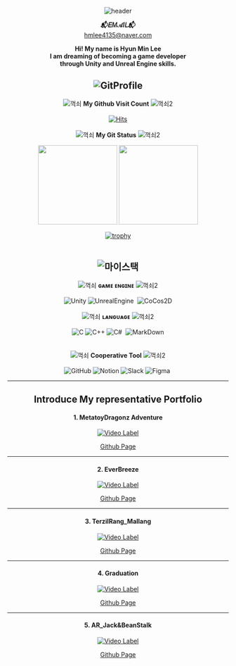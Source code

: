<div align="center">

![header](https://capsule-render.vercel.app/api?type=Soft&color=0:8FCCBA,100:B8D0C5&height=250&section=header&text=Lee%20Hyun%20Min&fontSize=120&animation=twinkling&fontColor=ceec90)

  
__📬𝐸𝑀𝒜𝐼𝐿📬__<br/>
hmlee4135@naver.com<br/>

__Hi! My name is Hyun Min Lee__ <br/>
__I am dreaming of becoming a game developer__ <br/>
__through Unity and Unreal Engine skills.__ <br/>
  
  ![GitProfile](https://user-images.githubusercontent.com/19919570/183016384-17fa8e59-6240-47d1-97cf-8809fbdb607b.png)
  ---
![꺽쇠](https://user-images.githubusercontent.com/19919570/183018791-880784da-927b-4243-9544-992bcf2a6aa9.png) __My Github Visit Count__ ![꺽쇠2](https://user-images.githubusercontent.com/19919570/183019389-e5d23ae0-d48d-4826-9f41-894ebc9b1a3d.png) <br/><br/>
[![Hits](https://hits.seeyoufarm.com/api/count/incr/badge.svg?url=https%3A%2F%2Fgithub.com%2FIIBluEll&count_bg=%239BCFC7&title_bg=%23000000&icon=github.svg&icon_color=%23FFFFFF&title=Visit+Count&edge_flat=true)](https://hits.seeyoufarm.com)<br/><br/>
![꺽쇠](https://user-images.githubusercontent.com/19919570/183018791-880784da-927b-4243-9544-992bcf2a6aa9.png) __My Git Status__ ![꺽쇠2](https://user-images.githubusercontent.com/19919570/183019389-e5d23ae0-d48d-4826-9f41-894ebc9b1a3d.png) <br/>
<p>
  <img height="180em" src="https://github-readme-stats.vercel.app/api?username=IIBluEll&show_icons=true&include_all_commits=true&bg_color=30,8FCCBA,B8D0C5&title_color=fff&text_color=fff"> <img height="180em" src="https://github-readme-stats.vercel.app/api/top-langs/?username=IIBluEll&layout=compact&bg_color=30,B8D0C5,8FCCBA&title_color=fff&text_color=fff">
</p>
  
  [![trophy](https://github-profile-trophy.vercel.app/?username=IIBluEll)](https://github.com/ryo-ma/github-profile-trophy) <br/><br/>
  
![마이스택](https://user-images.githubusercontent.com/19919570/183019863-f740d7ae-b0c7-4ec8-a474-30d4ab04495e.png)
---
  
![꺽쇠](https://user-images.githubusercontent.com/19919570/183018791-880784da-927b-4243-9544-992bcf2a6aa9.png) __ɢᴀᴍᴇ ᴇɴɢɪɴᴇ__ ![꺽쇠2](https://user-images.githubusercontent.com/19919570/183019389-e5d23ae0-d48d-4826-9f41-894ebc9b1a3d.png)
 <br/><br/>
![Unity](https://img.shields.io/badge/Unity-222324?style=for-the-badge&logo=Unity&logoColor=white)&nbsp;![UnrealEngine](https://img.shields.io/badge/Unreal%20Engine-0E1128?style=for-the-badge&logo=UnrealEngine&logoColor=white) &nbsp;![CoCos2D](https://img.shields.io/badge/CoCos-55C2E1?style=for-the-badge&logo=CoCos&logoColor=white) <br/>
<br/>
![꺽쇠](https://user-images.githubusercontent.com/19919570/183018791-880784da-927b-4243-9544-992bcf2a6aa9.png) __ʟᴀɴɢᴜᴀɢᴇ__ ![꺽쇠2](https://user-images.githubusercontent.com/19919570/183019389-e5d23ae0-d48d-4826-9f41-894ebc9b1a3d.png) <br/><br/>
![C](https://img.shields.io/badge/C-A8B9CC?style=for-the-badge&logo=C&logoColor=black)&nbsp;![C++](https://img.shields.io/badge/C%2B%2B-00599C?style=for-the-badge&logo=C%2B%2B&logoColor=white)&nbsp;![C#](https://img.shields.io/badge/C%20Sharp-239120?style=for-the-badge&logo=CSharp&logoColor=white) &nbsp;![MarkDown](https://img.shields.io/badge/Mark%20Down-000000?style=for-the-badge&logo=Markdown&logoColor=white) <br/>
  <br/><br/>
![꺽쇠](https://user-images.githubusercontent.com/19919570/183018791-880784da-927b-4243-9544-992bcf2a6aa9.png) __Cooperative Tool__ ![꺽쇠2](https://user-images.githubusercontent.com/19919570/183019389-e5d23ae0-d48d-4826-9f41-894ebc9b1a3d.png) <br/><br/>
  ![GitHub](https://img.shields.io/badge/GitHub-181717?style=for-the-badge&logo=GitHub&logoColor=white)&nbsp;![Notion](https://img.shields.io/badge/Notion-000000?style=for-the-badge&logo=Notion&logoColor=white)&nbsp;![Slack](https://img.shields.io/badge/Slack-4A154B?style=for-the-badge&logo=Slack&logoColor=white)&nbsp;![Figma](https://img.shields.io/badge/Figma-F24E1E?style=for-the-badge&logo=Figma&logoColor=white)&nbsp;
  
---
## Introduce My representative Portfolio

#### 1. MetatoyDragonz Adventure

 [![Video Label](http://img.youtube.com/vi/yil-smoRFbs/0.jpg)](https://youtu.be/yil-smoRFbs)

 [Github Page](https://github.com/Team5DD)

---

#### 2. EverBreeze

[![Video Label](http://img.youtube.com/vi/yil-smoRFbs/0.jpg)](https://youtu.be/yil-smoRFbs)

 [Github Page](https://github.com/TeamTreeBox)

---

#### 3. TerzilRang_Mallang

[![Video Label](http://img.youtube.com/vi/mnLeVaGUZx0/0.jpg)](https://youtu.be/mnLeVaGUZx0)

 [Github Page](https://github.com/IIBluEll/CrazArade)

---

 #### 4. Graduation

[![Video Label](http://img.youtube.com/vi/WWuMLB3t5KA/0.jpg)](https://youtu.be/WWuMLB3t5KA)

[Github Page](https://github.com/VRProjectHorror/VR_HorrorGame_Graduation)

---

#### 5. AR_Jack&BeanStalk

[![Video Label](http://img.youtube.com/vi/dYrJfyiJd_M/0.jpg)](https://youtu.be/dYrJfyiJd_M)

[Github Page](https://github.com/BeanPocket/AR_Jack_beanstalk)

  </div>
